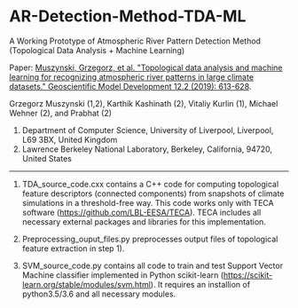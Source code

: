 # AR-Detection-Method-TDA-ML
A Working Prototype of Atmospheric River Pattern Detection Method (Topological Data Analysis + Machine Learning)

Paper: [Muszynski, Grzegorz, et al. "Topological data analysis and machine learning for recognizing atmospheric river patterns in large climate datasets." Geoscientific Model Development 12.2 (2019): 613-628](https://gmd.copernicus.org/articles/12/613/2019/).

Grzegorz Muszynski (1,2), Karthik Kashinath (2), Vitaliy Kurlin (1), Michael Wehner (2), and Prabhat (2)

1) Department of Computer Science, University of Liverpool, Liverpool, L69 3BX, United Kingdom
2) Lawrence Berkeley National Laboratory, Berkeley, California, 94720, United States

-------------------------------------------------------------------------------------------------------------------------------

1) TDA_source_code.cxx contains a C++ code for computing topological feature descriptors (connected components) from snapshots of climate simulations in a threshold-free way. This code works only with TECA software (https://github.com/LBL-EESA/TECA). TECA includes all necessary external packages and libraries for this implementation.

2) Preprocessing_ouput_files.py preprocesses output files of topological feature extraction in step 1).

2) SVM_source_code.py contains all code to train and test Support Vector Machine classifier implemented in Python scikit-learn  (https://scikit-learn.org/stable/modules/svm.html). It requires an installion of python3.5/3.6 and all necessary modules.


